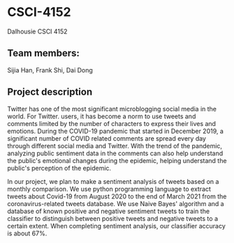 # CSCI-4152
Dalhousie CSCI 4152

## Team members:

Sijia Han, Frank Shi, Dai Dong

## Project description 
Twitter has one of the most significant microblogging social media in the world. For Twitter. users, it has become a norm to use tweets and comments limited by the number of characters to express their lives and emotions. During the COVID-19 pandemic that started in December 2019, a significant number of COVID related comments are spread every day through different social media and Twitter. With the trend of the pandemic, analyzing public sentiment data in the comments can also help understand the public's emotional changes during the epidemic, helping understand the public's perception of the epidemic. 


In our project, we plan to make a sentiment analysis of tweets based on a monthly comparison. We use python programming language to extract tweets about Covid-19 from August 2020 to the end of March 2021 from the coronavirus-related tweets database. We use Naive Bayes' algorithm and a database of known positive and negative sentiment tweets to train the classifier to distinguish between positive tweets and negative tweets to a certain extent. When completing sentiment analysis, our classifier accuracy is about 67%.
